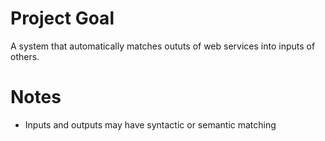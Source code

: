 # Project Goal
A system that automatically matches oututs of web services into inputs of others.

# Notes
- Inputs and outputs may have syntactic or semantic matching

